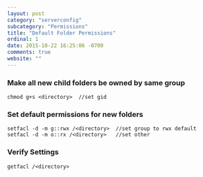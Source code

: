 ```yaml
---
layout: post
category: "serverconfig"
subcategory: "Permissions"
title: "Default Folder Permissions"
ordinal: 1
date: 2015-10-22 16:25:06 -0700
comments: true
website: ""
---
```

<!--break-->

### Make all new child folders be owned by same group
    chmod g+s <directory>  //set gid

### Set default permissions for new folders
    setfacl -d -m g::rwx /<directory>  //set group to rwx default
    setfacl -d -m o::rx /<directory>   //set other

### Verify Settings
    getfacl /<directory>
